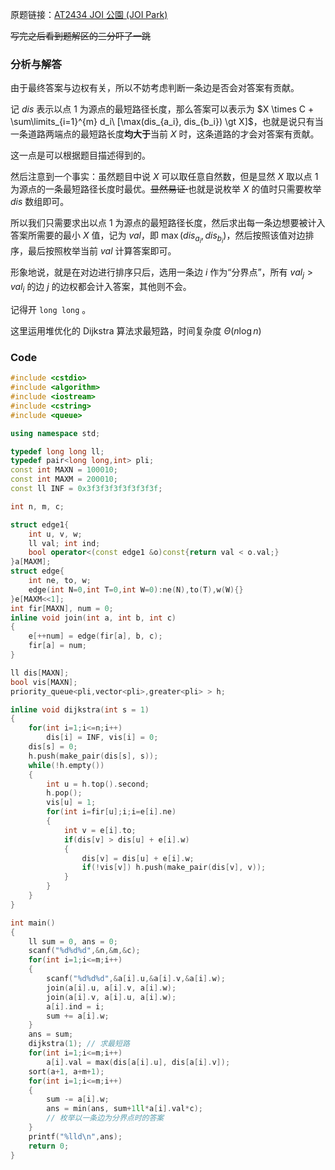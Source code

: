 原题链接：[AT2434 JOI 公園 (JOI Park)](https://www.luogu.com.cn/problem/AT2434)

~~写完之后看到题解区的三分吓了一跳~~

### 分析与解答

由于最终答案与边权有关，所以不妨考虑判断一条边是否会对答案有贡献。

记 $dis$ 表示以点 $1$ 为源点的最短路径长度，那么答案可以表示为 $X \times C + \sum\limits_{i=1}^{m} d_i\ [\max(dis_{a_i}, dis_{b_i}) \gt X]$，也就是说只有当一条道路两端点的最短路长度**均大于**当前 $X$ 时，这条道路的才会对答案有贡献。

这一点是可以根据题目描述得到的。

然后注意到一个事实：虽然题目中说 $X$ 可以取任意自然数，但是显然 $X$ 取以点 $1$ 为源点的一条最短路径长度时最优。~~显然易证·~~也就是说枚举 $X$ 的值时只需要枚举 $dis$ 数组即可。

所以我们只需要求出以点 $1$ 为源点的最短路径长度，然后求出每一条边想要被计入答案所需要的最小 $X$ 值，记为 $val$，即 $\max(dis_{a_i}, dis_{b_i})$，然后按照该值对边排序，最后按照枚举当前 $val$ 计算答案即可。

形象地说，就是在对边进行排序只后，选用一条边 $i$ 作为“分界点”，所有 $val_j \gt val_i$ 的边 $j$ 的边权都会计入答案，其他则不会。

记得开 `long long` 。

这里运用堆优化的 Dijkstra 算法求最短路，时间复杂度 $\Theta(n \log n)$

### Code

```cpp
#include <cstdio>
#include <algorithm>
#include <iostream>
#include <cstring>
#include <queue>

using namespace std;

typedef long long ll;
typedef pair<long long,int> pli;
const int MAXN = 100010;
const int MAXM = 200010;
const ll INF = 0x3f3f3f3f3f3f3f3f;

int n, m, c;

struct edge1{
	int u, v, w;
	ll val; int ind;
	bool operator<(const edge1 &o)const{return val < o.val;} 
}a[MAXM];
struct edge{
	int ne, to, w;
	edge(int N=0,int T=0,int W=0):ne(N),to(T),w(W){}
}e[MAXM<<1];
int fir[MAXN], num = 0;
inline void join(int a, int b, int c)
{
	e[++num] = edge(fir[a], b, c);
	fir[a] = num;
}

ll dis[MAXN];
bool vis[MAXN];
priority_queue<pli,vector<pli>,greater<pli> > h;

inline void dijkstra(int s = 1)
{
	for(int i=1;i<=n;i++)
		dis[i] = INF, vis[i] = 0;
	dis[s] = 0;
	h.push(make_pair(dis[s], s));
	while(!h.empty())
	{
		int u = h.top().second;
		h.pop();
		vis[u] = 1;
		for(int i=fir[u];i;i=e[i].ne)
		{
			int v = e[i].to;
			if(dis[v] > dis[u] + e[i].w)
			{
				dis[v] = dis[u] + e[i].w;
				if(!vis[v]) h.push(make_pair(dis[v], v));
			}
		} 
	}
}

int main()
{
	ll sum = 0, ans = 0;
	scanf("%d%d%d",&n,&m,&c);
	for(int i=1;i<=m;i++)
	{
		scanf("%d%d%d",&a[i].u,&a[i].v,&a[i].w);
		join(a[i].u, a[i].v, a[i].w);
		join(a[i].v, a[i].u, a[i].w);
		a[i].ind = i;
		sum += a[i].w;
	}
	ans = sum;
	dijkstra(1); // 求最短路
	for(int i=1;i<=m;i++)
		a[i].val = max(dis[a[i].u], dis[a[i].v]);
	sort(a+1, a+m+1);
	for(int i=1;i<=m;i++)
	{
		sum -= a[i].w;
		ans = min(ans, sum+1ll*a[i].val*c);
        // 枚举以一条边为分界点时的答案
	}
	printf("%lld\n",ans);
	return 0;
}
```
